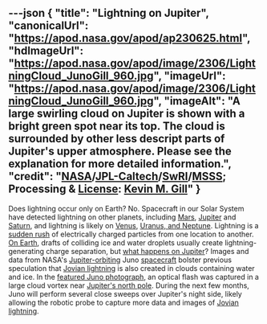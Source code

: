 ---json
{
  "title": "Lightning on Jupiter",
  "canonicalUrl": "https://apod.nasa.gov/apod/ap230625.html",
  "hdImageUrl": "https://apod.nasa.gov/apod/image/2306/LightningCloud_JunoGill_960.jpg",
  "imageUrl": "https://apod.nasa.gov/apod/image/2306/LightningCloud_JunoGill_960.jpg",
  "imageAlt": "A large swirling cloud on Jupiter is shown with a bright green spot near its top. The cloud is surrounded by other less descript parts of Jupiter's upper atmosphere. Please see the explanation for more detailed information.",
  "credit": "[NASA](https://www.nasa.gov/)/[JPL-Caltech](https://www.jpl.nasa.gov/)/[SwRI](https://www.swri.org/)/[MSSS](http://www.msss.com/); Processing & [License](https://creativecommons.org/licenses/by/3.0/): [Kevin M. Gill](https://www.flickr.com/people/kevinmgill/)"
}
---

Does lightning occur only on Earth? No. Spacecraft in our Solar System have detected lightning on other planets, including [Mars](https://esto.nasa.gov/first-direct-measurements-of-lightning-on-mars/), [Jupiter](https://apod.nasa.gov/apod/ap971216.html) and [Saturn](https://apod.nasa.gov/apod/ap080505.html), and lightning is likely on [Venus](https://www.nature.com/articles/nature05930), [Uranus, and Neptune](https://eos.org/features/planetary-lightning-same-physics-distant-worlds). Lightning is a [sudden rush](https://apod.nasa.gov/apod/ap120723.html) of electrically charged particles from one location to another. [On Earth](https://www.lightningmaps.org/), drafts of colliding ice and water droplets usually create lightning-generating charge separation, but [what happens on Jupiter](https://as1.ftcdn.net/v2/jpg/04/78/17/62/1000_F_478176241_p5m7EUHkXjdNiStGknkInH6KvCbwm3NE.jpg)? Images and data from NASA's [Jupiter-orbiting](https://apod.nasa.gov/apod/ap220828.html) Juno [spacecraft](https://www.missionjuno.swri.edu/spacecraft/) bolster previous speculation that [Jovian lightning](https://ui.adsabs.harvard.edu/abs/2022DPS....5430203B/abstract) is also created in clouds containing water and ice. In the [featured Juno photograph](https://photojournal.jpl.nasa.gov/catalog/PIA25020), an optical flash was captured in a large cloud vortex near [Jupiter's north pole](https://apod.nasa.gov/apod/ap180308.html). During the next few months, Juno will perform several close sweeps over Jupiter's night side, likely allowing the robotic probe to capture more data and images of [Jovian lightning](https://apod.nasa.gov/apod/ap970512.html).
